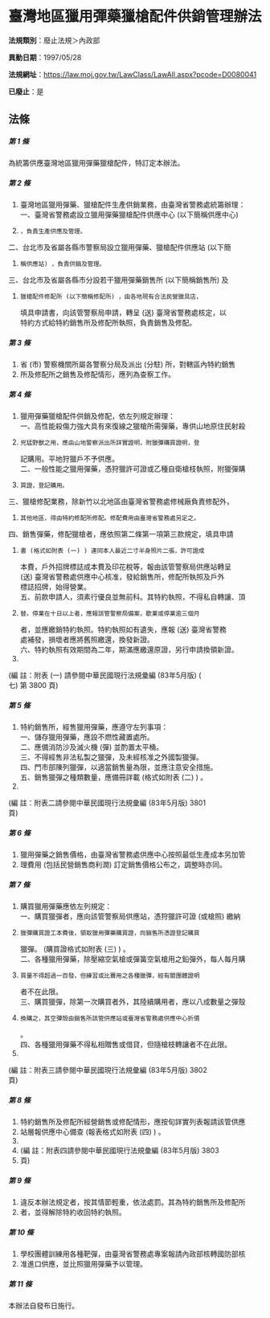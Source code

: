 # 臺灣地區獵用彈藥獵槍配件供銷管理辦法

**法規類別**：廢止法規＞內政部

**異動日期**：1997/05/28  

**法規網址**：https://law.moj.gov.tw/LawClass/LawAll.aspx?pcode=D0080041

**已廢止**：是



## 法條
##### 第 1 條
為統籌供應臺灣地區獵用彈藥獵槍配件，特訂定本辦法。

##### 第 2 條
1. 臺灣地區獵用彈藥、獵槍配件生產供銷業務，由臺灣省警務處統籌辦理：  
一、臺灣省警務處設立獵用彈藥獵槍配件供應中心 (以下簡稱供應中心)
1.     ，負責生產供應及管理。  
二、台北市及省屬各縣市警察局設立獵用彈藥、獵槍配件供應站 (以下簡
1.     稱供應站) ，負責供銷及管理。  
三、台北市及省屬各縣市分設若干獵用彈藥銷售所 (以下簡稱銷售所) 及
1.     獵槍配件修配所 (以下簡稱修配所) ，由各地現有合法民營獵具店，  
    填具申請書，向該管警察局申請，轉呈 (送) 臺灣省警務處核定，以  
    特約方式給特約銷售所及修配所執照，負責銷售及修配。

##### 第 3 條
1. 省 (市) 警察機關所屬各警察分局及派出 (分駐) 所，對轄區內特約銷售
1. 所及修配所之銷售及修配情形，應列為查察工作。

##### 第 4 條
1. 獵用彈藥獵槍配件供銷及修配，依左列規定辦理：  
一、高性能殺傷力強大具有來復線之獵槍所需彈藥，專供山地原住民射殺
1.     兇猛野獸之用，應由山地警察派出所詳實證明，附獵彈購買證明，登  
    記購用。平地狩獵戶不予供應。  
二、一般性能之獵用彈藥，憑狩獵許可證或乙種自衛槍枝執照，附獵彈購
1.     買證，登記購用。  
三、獵槍修配業務，除新竹以北地區由臺灣省警務處修械廠負責修配外，
1.     其他地區，得由特約修配所修配。修配費用由臺灣省警務處另定之。  
四、銷售彈藥，修配獵槍者，應依照第二條第一項第三款規定，填具申請
1.     書 (格式如附表 (一) ) 連同本人最近二寸半身照片二張，許可證成  
    本費，戶外招牌標誌成本費及印花稅等，報由該管警察局供應站轉呈  
     (送) 臺灣省警務處供應中心核准，發給銷售所，修配所執照及戶外  
    標誌招牌，始得營業。  
五、前款申請人，須素行優良並無前科。其特約執照，不得私自轉讓、頂
1.     替。停業在十日以上者，應報該管警察局備案，歇業或停業逾三個月  
    者，並應繳銷特約執照。特約執照如有遺失，應報 (送) 臺灣省警務  
    處補發，損壞者應將舊照繳還，換發新證。  
六、特約執照有效期間為二年，期滿應繳還原證，另行申請換領新證。
1.   
 (編      註：附表 (一) 請參閱中華民國現行法規彙編 (83年5月版) (  
  七) 第 3800 頁)

##### 第 5 條
1. 特約銷售所，經售獵用彈藥，應遵守左列事項：  
一、儲存獵用彈藥，應設不燃性藏置處所。  
二、應備消防沙及滅火機 (彈) 並酌置太平桶。  
三、不得經售非法私製之獵彈，及未經核准之外國製獵彈。  
四、門市部陳列獵彈，以適當銷售量為限，並應注意安全措施。  
五、銷售獵彈之種類數量，應備冊詳載 (格式如附表 (二) ) 。
1.   
 (編      註：附表二請參閱中華民國現行法規彙編 (83年5月版) 3801  
  頁)

##### 第 6 條
1. 獵用彈藥之銷售價格，由臺灣省警務處供應中心按照最低生產成本另加管
1. 理費用 (包括民營銷售商利潤) 訂定銷售價格公布之，調整時亦同。

##### 第 7 條
1. 購買獵用彈藥應依左列規定：  
一、購買獵彈者，應向該管警察局供應站，憑狩獵許可證 (或槍照) 繳納
1.     獵彈購買證工本費後，領取獵用彈藥購買證，向銷售所憑證登記購買  
    獵彈。 (購買證格式如附表 (三) ) 。  
二、各種獵用彈藥，除壓縮空氣槍或彈簧空氣槍用之鉛彈外，每人每月購
1.     買量不得超過一百發，但練習或比賽用之各種獵彈，經有關團體證明  
    者不在此限。  
三、購買獵彈，除第一次購買者外，其陸續購用者，應以八成數量之彈殼
1.     換購之，其空彈殼由銷售所該管供應站或臺灣省警務處供應中心折價  
    。  
四、各種獵用彈藥不得私相贈售或借貸，但隨槍枝轉讓者不在此限。
1.   
 (編      註：附表三請參閱中華民國現行法規彙編 (83年5月版) 3802  
  頁)

##### 第 8 條
1. 特約銷售所及修配所經營銷售或修配情形，應按旬詳實列表報請該管供應
1. 站層報供應中心備查 (報表格式如附表 (四) ) 。
1. 
1.  (編      註：附表四請參閱中華民國現行法規彙編 (83年5月版) 3803
1.   頁)

##### 第 9 條
1. 違反本辦法規定者，按其情節輕重，依法處罰。其為特約銷售所及修配所
1. 者，並得解除特約收回特約執照。

##### 第 10 條
1. 學校團體訓練用各種靶彈，由臺灣省警務處專案報請內政部核轉國防部核
1. 准進口供應，並比照獵用彈藥予以管理。

##### 第 11 條
本辦法自發布日施行。


